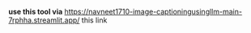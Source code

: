 **use this tool via**
https://navneet1710-image-captioningusingllm-main-7rphha.streamlit.app/
this link
